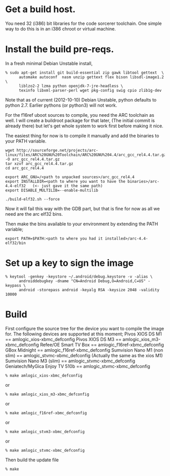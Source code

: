 # Get a build host.

You need 32 (i386) bit libraries for the code sorcerer toolchain. One
simple way to do this is in an i386 chroot or virtual machine.

# Install the build pre-reqs.

In a fresh minimal Debian Unstable install, 

```shell
% sudo apt-get install git build-essential zip gawk libtool gettext  \
      automake autoconf  nasm unzip gettext flex bison libsdl-image1.2 \
      liblzo2-2 lzma python openjdk-7-jre-headless \
      texinfo libxml-parser-perl wget pkg-config swig cpio zlib1g-dev
```

Note that as of current (2012-10-10) Debian Unstable, python defaults
to python 2.7. Earlier pythons (or python3) will not work.

For the f16ref uboot sources to compile, you need the ARC toolchain as well. I will create a buildroot package for that later, (The initial commit is already there) but let's get whole system to work first before making it nice.

The easiest thing for now is to compile it manually and add the binaries to your PATH variable.

```shell
wget http://sourceforge.net/projects/arc-linux/files/ARC%20GNU%20Toolchain/ARC%20GNU%204.4/arc_gcc_rel4.4.tar.gz/download -O arc_gcc_rel4.4.tar.gz
tar xzvf arc_gcc_rel4.4.tar.gz
cd arc_gcc_rel4.4

export ARC_GNU=/<path to unpacked sources>/arc_gcc_rel4.4
export INSTALLDIR=<path to where you want to have the binaries>/arc-4.4-elf32   (<- just gave it the same path)
export DISABLE_MULTILIB=--enable-multilib

./build-elf32.sh --force
```

Now it will fail this way with the GDB part, but that is fine for now as all we need are the arc elf32 bins. 

Then make the bins available to your environment by extending the PATH variable;

```shell
export PATH=$PATH:<path to where you had it installed>/arc-4.4-elf32/bin
```

# Set up a key to sign the image

```shell
% keytool -genkey -keystore ~/.android/debug.keystore -v -alias \
      androiddebugkey -dname "CN=Android Debug,O=Android,C=US" -keypass \
      android -storepass android -keyalg RSA -keysize 2048 -validity 10000
```

# Build
First configure the source tree for the device you want to compile the image for. 
The following devices are supported at this moment;
      Pivos XIOS DS M1 == amlogic_xios-xbmc_defconfig
      Pivos XIOS DS M3 == amlogic_xios_m3-xbmc_defconfig
      Refee/OE Smart TV Box == amlogic_f16ref-xbmc_defconfig
      GBox Midnight == amlogic_f16ref-xbmc_defconfig
      Sumvision Nano M1 (non slim) == amlogic_stvmc-xbmc_defconfig (Actually the same as the xios M1)
      Sumvision Nano M3 (slim) == amlogic_stvmc-xbmc_defconfig
      Geniatech/MyGica Enjoy TV 510b == amlogic_stvmc-xbmc_defconfig

```shell
% make amlogic_xios-xbmc_defconfig
```
or
```shell
% make amlogic_xios_m3-xbmc_defconfig
```
or
```shell
% make amlogic_f16ref-xbmc_defconfig
```
or
```shell
% make amlogic_stvm3-xbmc_defconfig
```
or
```shell
% make amlogic_stvmc-xbmc_defconfig
```

Then build the update file
```shell
% make
```
